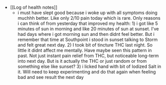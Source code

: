   * [[Log of health notes]]
    * i must have slept good because i woke up with all symptoms doing muchhh better. Like only 2/10 pain today which is rare. Only reasons i can think of from yesterday that improved my health: 1) i got like 5 minutes of sun in morning and like 20 minutes of sun at sunset. I've had days where i got morning sun and then didnt feel better. But i remember that time at Southpoint i stood in sunset talking to Storm and felt great next day. 2) I took bit of tincture THC last night. So little it didnt affect me mentally. Have maybe seen this pattern in past. Not just instant pain relief from THC, but noticeable long-term into next day. But is it actually the THC or just random or from something else like sunset? 3) i licked hand with bit of Iodized Salt in it. Will need to keep experimenting and do that again when feeling bad and see result the next day
